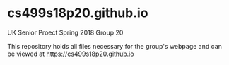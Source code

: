 # cs499s18p20.github.io
UK Senior Proect Spring 2018 Group 20

This repository holds all files necessary for the group's webpage and can be viewed at https://cs499s18p20.github.io
